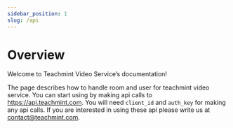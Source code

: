 ```yaml
---
sidebar_position: 1
slug: /api
---
```


# Overview

Welcome to Teachmint Video Service’s documentation!

The page describes how to handle room and user for teachmint video service. You can start using by making api calls to https://api.teachmint.com. You will need `client_id` and `auth_key` for making any api calls. If you are interested in using these api please write us at contact@teachmint.com.
